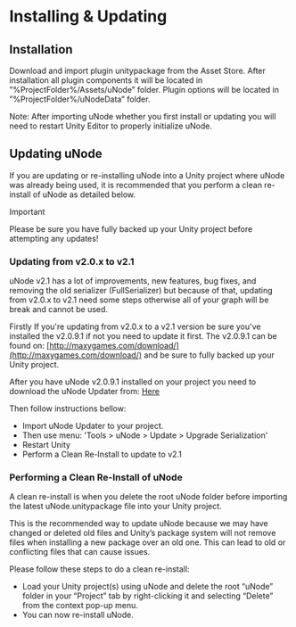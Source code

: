 # Installing & Updating

## Installation

Download and import plugin unitypackage from the Asset Store. After installation all plugin components it will be located in ”%ProjectFolder%/Assets/uNode” folder. Plugin options will be located in ”%ProjectFolder%/uNodeData” folder.

Note: After importing uNode whether you first install or updating you will need to restart Unity Editor to properly initialize uNode.

## Updating uNode

If you are updating or re-installing uNode into a Unity project where uNode was already being used, it is recommended that you perform a clean re-install of uNode as detailed below. 

> [!IMPORTANT]
> Please be sure you have fully backed up your Unity project before attempting any updates!


### Updating from v2.0.x to v2.1

uNode v2.1 has a lot of improvements, new features, bug fixes, and removing the old serializer (FullSerializer) but because of that, updating from v2.0.x to v2.1 need some steps otherwise all of your graph will be break and cannot be used.

Firstly If you're updating from v2.0.x to a v2.1 version be sure you've installed the v2.0.9.1 if not you need to update it first. The v2.0.9.1 can be found on: [http://maxygames.com/download/](http://maxygames.com/download/) and be sure to fully backed up your Unity project.

After you have uNode v2.0.9.1 installed on your project you need to download the uNode Updater from:  [Here](https://drive.google.com/file/d/1TTv0BVN4HPmQl-1-D5Z5qSzOWWraawAX/view?usp=sharing)

Then follow instructions bellow:
- Import uNode Updater to your project.
- Then use menu: 'Tools > uNode > Update > Upgrade Serialization'
- Restart Unity
- Perform a Clean Re-Install to update to v2.1

### Performing a Clean Re-Install of uNode

A clean re-install is when you delete the root uNode folder before importing the latest uNode.unitypackage file into your Unity project.

This is the recommended way to update uNode because we may have changed or deleted old files and Unity’s package system will not remove files when installing a new package over an old one. This can lead to old or conflicting files that can cause issues.

Please follow these steps to do a clean re-install:
- Load your Unity project(s) using uNode and delete the root “uNode” folder in your “Project” tab by right-clicking it and selecting “Delete” from the context pop-up menu.
- You can now re-install uNode.
